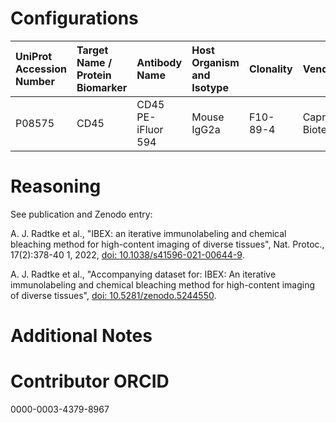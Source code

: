 # Configurations

| UniProt Accession Number   | Target Name / Protein Biomarker   | Antibody Name      | Host Organism and Isotype   | Clonality   | Vendor                  |   Catalog Number | Conjugate    | RRID       | Application   | Method        | Tissue Preservation   | Tissue           | Detergent         | Antigen Retrieval Conditions   | Dye Inactivation Conditions   | Result   | Agree        | Disagree   |
|:---------------------------|:----------------------------------|:-------------------|:----------------------------|:------------|:------------------------|-----------------:|:-------------|:-----------|:--------------|:--------------|:----------------------|:-----------------|:------------------|:-------------------------------|:------------------------------|:---------|:-------------|:-----------|
| P08575                     | CD45                              | CD45 PE-iFluor 594 | Mouse IgG2a                 | F10-89-4    | Caprico Biotechnologies |          1016185 | PE/iFluor594 | AB_2892742 | IHC-Fr        | IBEX2D Manual | 1% PFA Fixed Frozen   | Human lymph node | 0.3% Triton-X-100 |                                | 1 mg/ml LiBH4 15 minutes      | Success  | [+](#reason1) |            |

# Reasoning

<a name="reason1"></a>
See publication and Zenodo entry:

A. J. Radtke et al., "IBEX: an iterative immunolabeling and chemical bleaching
 method for high-content imaging of diverse tissues", Nat. Protoc., 17(2):378-40
1, 2022, [doi: 10.1038/s41596-021-00644-9](https://doi.org/10.1038/s41596-021-00644-9).

A. J. Radtke et al., "Accompanying dataset for: IBEX: An iterative immunolabeling and chemical 
bleaching method for high-content imaging of diverse tissues",
[doi: 10.5281/zenodo.5244550](https://doi.org/10.5281/zenodo.5244551).


# Additional Notes

# Contributor ORCID

0000-0003-4379-8967
